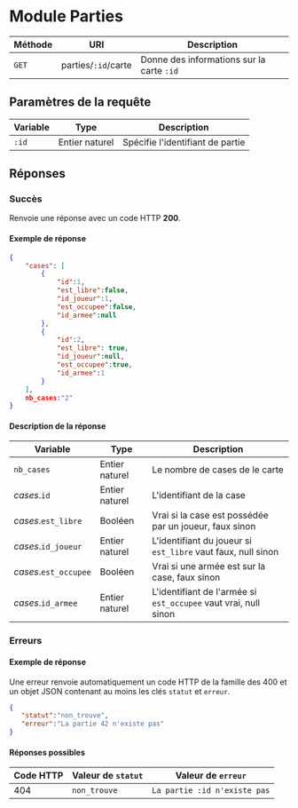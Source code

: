 
# Module Parties

Méthode | URI | Description
------------- | ------------- | -------------
`GET`  | parties/`:id`/carte | Donne des informations sur la carte `:id`

## Paramètres de la requête
Variable | Type | Description
------------- | ------------- | -------------
`:id`  | Entier naturel | Spécifie l'identifiant de partie

## Réponses
### Succès
Renvoie une réponse avec un code HTTP **200**.

#### Exemple de réponse
```json
{
    "cases": [
        {
            "id":1,
            "est_libre":false,
            "id_joueur":1,
            "est_occupee":false,
            "id_armee":null
        },
        {
            "id":2,
            "est_libre": true,
            "id_joueur":null,
            "est_occupee":true,
            "id_armee":1
        }
    ],
    nb_cases:"2"
}
```
#### Description de la réponse
Variable | Type | Description
------------- | ------------- | -------------
`nb_cases` | Entier naturel | Le nombre de cases de le carte
*cases*.`id`  | Entier naturel | L'identifiant de la case
*cases*.`est_libre`  | Booléen | Vrai si la case est possédée par un joueur, faux sinon
*cases*.`id_joueur`  | Entier naturel | L'identifiant du joueur si `est_libre` vaut faux, null sinon
*cases*.`est_occupee`  | Booléen | Vrai si une armée est sur la case, faux sinon
*cases*.`id_armee`  | Entier naturel | L'identifiant de l'armée si `est_occupee` vaut vrai, null sinon

### Erreurs
#### Exemple de réponse
Une erreur renvoie automatiquement un code HTTP de la famille des 400 et un objet JSON contenant au moins les clés `statut` et `erreur`.
```json
{
   "statut":"non_trouve",
   "erreur":"La partie 42 n'existe pas"
}
```

#### Réponses possibles
Code HTTP | Valeur de `statut` | Valeur de `erreur`
------------- | ------------- | -------------
404  | `non_trouve` | `La partie :id n'existe pas`
